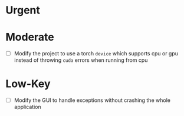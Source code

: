 # Urgent

# Moderate
- [ ] Modify the project to use a torch `device` which supports cpu or gpu instead of throwing `cuda` errors when running from cpu
# Low-Key
- [ ] Modify the GUI to handle exceptions without crashing the whole application